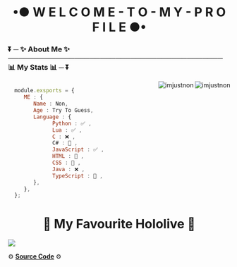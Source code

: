 <h1 align="center">•● W E L C O M E - T O - M Y - P R O F I L E ●•</h1>

<h3 align="left">⏬ ─ ✨ <strong>About Me</strong> ✨ ────────────────────────────────────────── 📊 <strong>My Stats</strong> 📊 ─ ⏬</h3> 


<img align="right" src="https://github-readme-stats.vercel.app/api?username=ImJustNon&&show_icons=true&title_color=427bff&icon_color=bb2acf&text_color=000000&bg_color=FFFFFF" alt="imjustnon"/>
<img align="right" src="https://github-readme-streak-stats.herokuapp.com/?user=imjustnon&" alt="imjustnon"/> 

```js

  module.exsports = {
     ME : {
        Name : Non,
        Age : Try To Guess,
        Language : {
              Python : ✅ ,
              Lua : ✅ ,
              C : ❌ ,
              C# : 📙 ,
              JavaScript : ✅ ,
              HTML : 📙 ,
              CSS : 📙 ,
              Java : ❌ ,
              TypeScript : 📙 ,
        },
     },
  };
```



<h1 align="center">💖 My Favourite Hololive 💖</h1>

![](https://cdn.discordapp.com/attachments/831877886680104971/905424865190899723/Konachan.com_-_323955_sample.jpg)

⚙ **[Source Code](https://github.com/ImJustNon/ImJustNon)** ⚙

